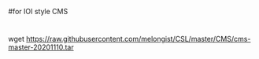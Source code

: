 #for IOI style CMS


#
wget https://raw.githubusercontent.com/melongist/CSL/master/CMS/cms-master-20201110.tar

